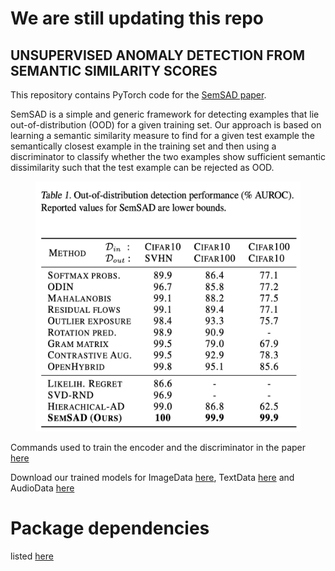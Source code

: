# We are still updating this repo 
## UNSUPERVISED ANOMALY DETECTION FROM SEMANTIC SIMILARITY SCORES

This repository contains PyTorch code for the [SemSAD paper](https://arxiv.org/abs/2012.00461).

SemSAD is a simple and generic framework for detecting examples that lie out-of-distribution (OOD) for a given training set. Our approach is based on learning a semantic similarity measure to find for a given test example the semantically closest example in the training set and then using a discriminator to classify whether the two examples show sufficient semantic dissimilarity such that the test example can be rejected as OOD. 


<figure>
    <img src='paper/Tabel1.png' width="500" height="400"/>
    <font size="0.5">
    <figcaption>
    </figcaption>
    </font>
</figure>


Commands used to train the encoder and the discriminator in the paper [here](https://github.com/nimaous/SemSAD/blob/main/commands.txt)<br/>

Download our trained models for ImageData [here](https://github.com/nimaous/SemSAD/tree/main/ImageData/trained_models), TextData [here](https://github.com/nimaous/SemSAD/tree/main/TextData/trained_models) and AudioData [here]()

# Package dependencies
listed [here](https://github.com/nimaous/SemSAD/blob/main/package_version.txt)



